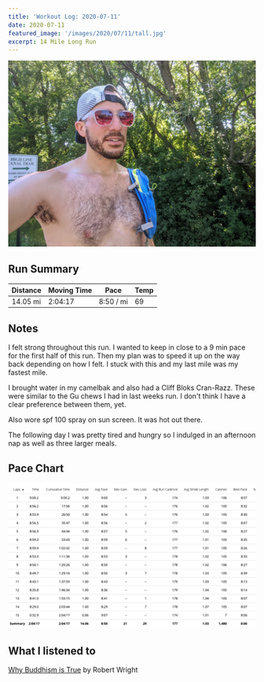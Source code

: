```yaml
---
title: 'Workout Log: 2020-07-11'
date: 2020-07-11
featured_image: '/images/2020/07/11/tall.jpg'
excerpt: 14 Mile Long Run
---
```


![](/images/2020/07/11/wide.jpg)

## Run Summary

| Distance   | Moving Time          	| Pace        | Temp  |
|------------|------------------------|-------------|-------|
| 14.05 mi   |  2:04:17               |  8:50 / mi  |  69   |

## Notes

I felt strong throughout this run. I wanted to keep in close to a 9 min pace for the first half of this run. Then my plan was to speed it up on the way back depending on how I felt. I stuck with this and my last mile was my fastest mile.

I brought water in my camelbak and also had a Cliff Bloks Cran-Razz. These were similar to the Gu chews I had in last weeks run. I don't think I have a clear preference between them, yet.

Also wore spf 100 spray on sun screen. It was hot out there.

The following day I was pretty tired and hungry so I indulged in an afternoon nap as well as three larger meals.

## Pace Chart

![](/images/2020/07/11/splits.png)

## What I listened to
[Why Buddhism is True](https://www.goodreads.com/book/show/32895535-why-buddhism-is-true) by Robert Wright
